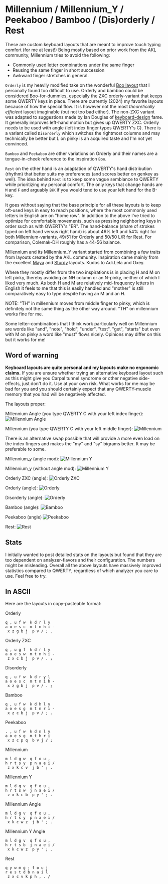 # Millennium / Millennium_Y / Peekaboo / Bamboo / (Dis)orderly / Rest

These are custom keyboard layouts that are meant to improve touch typing comfort (for me at least!)
Being mostly based on prior work from the AKL community, Millennium tries to avoid the following:

- Commonly used letter combinations under the same finger
- Reusing the same finger in short succession
- Awkward finger stretches in general.

`Orderly` is my heavily modified take on the wonderful [Boo layout](https://ballerboo.github.io/boolayout/) that I personally found too difficult to use.
Orderly and bamboo could be considered Boo-for-dummies, especially the ZXC orderly-variant that keeps some QWERTY keys in place.
There are currently (2024) my favorite layouts because of how the special flow. It is however not the most _theoretically efficient_ layout imaginable (but not too bad either).
The non-ZXC variant was adapted to suggestions made by Ian Douglas of [keyboard-design](https://www.keyboard-design.com/) fame. It generally improves left-hand motion but gives up QWERTY ZXC. Orderly needs to be used with angle (left index finger types QWERTY's C).
There is a variant called `Disorderly` which switches the rightmost columns and may technically be better but L on pinky is an acquired taste and I'm not yet convinced.

`Bamboo` and `Peekaboo` are other variations on Orderly and their names are a tongue-in-cheek reference to the inspiration `Boo`.

`Rest` on the other hand is an adaptation of QWERTY's hand distribution (rhythm) that better suits my preferences (and scores better on genkey as well).
The idea behind `Rest` is to keep some vague semblance to QWERTY while prioritizing my personal comfort. The only keys that change hands are `M` and `F` and arguably `B`/`K` if you would tend to use your left hand for the B-key.

It goes without saying that the base principle for all these layouts is to keep oft-used keys in easy to reach positions, where the most commonly used letters in English are on "home row".
In addition to the above I've tried to optimize for comfortable movements, such as pressing neighboring keys in order such as with QWERTY's "ER".
The hand-balance (share of strokes typed on left hand versus right hand) is about 46% left and 54% right for both Millennium-variants, 49/51 for Orderly and 50/50 L/R for Rest. For comparison, Colemak-DH roughly has a 44-56 balance.

Millennium and its Millennium_Y variant started from combining a few traits from layouts created by the AKL community.
Inspiration came mainly from the excellent [Maya](https://docs.google.com/document/u/0/d/1_a5Nzbkwyk1o0bvTctZrtgsee9jSP-6I0q3A0_9Mzm0/mobilebasic#h.15eb7sf9z9p9) and [Sturdy](https://docs.google.com/document/u/0/d/1_a5Nzbkwyk1o0bvTctZrtgsee9jSP-6I0q3A0_9Mzm0/mobilebasic#h.gmmedttxvbs3) layouts. Kudos to Adi.Lela and Oxey.

Where they mostly differ from the two inspirations is in placing H and M on left pinky, thereby avoiding an NH column or an N-pinky, neither of which I liked very much.
As both H and M are relatively mid-frequency letters in English it feels to me that this is easily handled and "mother" is still comparatively easy to type despite having an M and an H.

NOTE: "TH" in millennium moves from middle finger to pinky, which is definitely not the same thing as the other way around. "TH" on millennium works fine for me.

Some letter-combinations that I think work particularly well on Millennium are words like "and", "note", "hold", "under", "test", "get", "starts" but even with M on pinky a word like "must" flows nicely.
Opinions may differ on this but it works for me!

## Word of warning

**Keyboard layouts are quite personal and my layouts make no ergonomic claims.**
If you are unsure whether trying an alternative keyboard layout such as this might give you Carpal tunnel syndrome or other negative side-effects, just don't do it. Use at your own risk.
What works for me may be bad for you and you should certainly expect that any QWERTY-muscle memory that you had will be negatively affected.

The layouts proper:

Millennium Angle (you type QWERTY C with your left index finger):
![Millennium Angle](https://github.com/ijzerbroot/millennium/blob/main/millennium-angle.png)

Millennium (you type QWERTY C with your left middle finger):
![Millennium](https://github.com/ijzerbroot/millennium/blob/main/millennium.png)

There is an alternative swap possible that will provide a more even load on the index fingers and makes the "my" and "sy" bigrams better.
It may be preferable to some.

Millennium_y (angle mod):
![Millennium Y](https://github.com/ijzerbroot/millennium/blob/main/millennium_y_angle.png)

Millennium_y (without angle mod):
![Millennium Y](https://github.com/ijzerbroot/millennium/blob/main/millennium_y.png)

Orderly ZXC (angle):
![Orderly ZXC](https://github.com/ijzerbroot/millennium/blob/main/orderly-zxc.png)

Orderly (angle):
![Orderly](https://github.com/ijzerbroot/millennium/blob/main/orderly.png)

Disorderly (angle):
![Orderly](https://github.com/ijzerbroot/millennium/blob/main/disorderly.png)

Bamboo (angle):
![Bamboo](https://github.com/ijzerbroot/millennium/blob/main/bamboo.png)

Peekaboo (angle)
![Peekaboo](https://github.com/ijzerbroot/millennium/blob/main/peekaboo.png)

Rest:
![Rest](https://github.com/ijzerbroot/millennium/blob/main/rest.png)


## Stats

I initially wanted to post detailed stats on the layouts but found that they are too dependent on analyzer-flavors and their configuration. The numbers might be misleading.
Overall all the above layouts have massively improved statistics compared to QWERTY, regardless of which analyzer you care to use. Feel free to try.

## In ASCII

Here are the layouts in copy-pasteable format:

Orderly
```
q , u f w  k d r l y  
a o e s c  m t n h i -
 x z g b j  p v / ; .  
```

Orderly ZXC
```
q , u g f  k d r l y  
a o e s w  m t n h i -
 z x c b j  p v / . ;
```

Disorderly
```
q , u f w  k d r y l  
a o e s c  m t n i h -
 x z g b j  p v / . ;  
```

Bamboo
```
q , u f w  k d h l y
a o e s g  m t n r i -
 x z c b j  p v / ; .  
```

Peekaboo
```
. , u f w  k d n l y
a o e s g  m t h r i
 x z c p q  b v j / ;
```

Millennium
```
m l d g w  q f o u ,  
h r t s y  p n a e i /
 z x k c v  j b ' ; .
```

Millennium Y
```
m l d g v  q f o u ,  
h r t s w  j n a e i /
 z x k c b  p y ' ; .  
```

Millennium Angle
```
m l d g v  q f o u ,  
h r t s y  p n a e i /
 x k c w z  j b ' ; .
```

Millennium Y Angle
```
m l d g v  q f o u ,  
h r t s b  j n a e i /
 x k c w z  p y ' ; .  
```

Rest
```
q y w m g ; f o u j
r e s t d b n a i l
 z x c v k p h , . /
```
